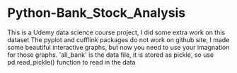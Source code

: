 # Python-Bank_Stock_Analysis
This is a Udemy data science course project, I did some extra work on this dataset
The pyplot and cufflink packages do not work on github site, I made some beautiful interactive graphs, but now you need to use your imagnation for those graphs.
'all_bank' is the data file, it is stored as pickle, so use pd.read_pickle() function to read in the data
